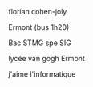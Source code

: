 florian cohen-joly


Ermont (bus 1h20)


Bac STMG spe SIG


lycée van gogh Ermont


j'aime l'informatique